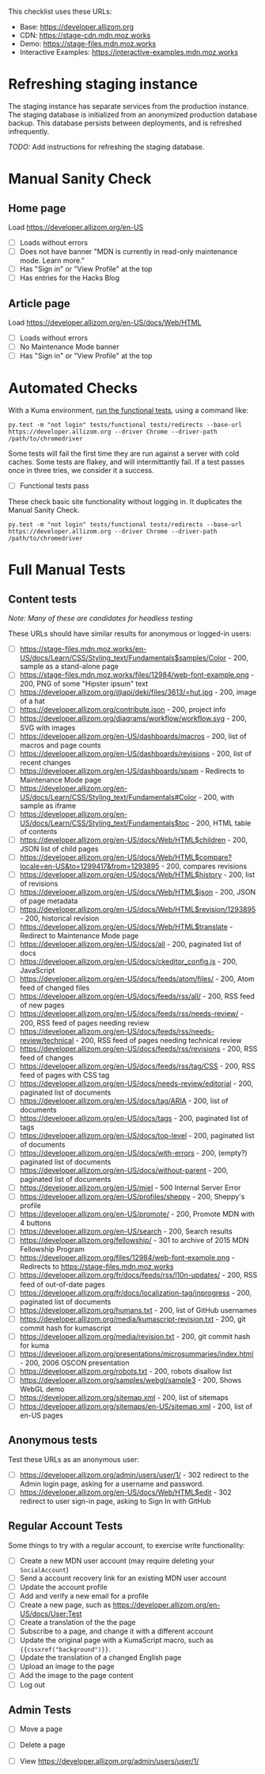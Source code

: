 This checklist uses these URLs:

* Base: https://developer.allizom.org
* CDN: https://stage-cdn.mdn.moz.works
* Demo: https://stage-files.mdn.moz.works
* Interactive Examples: https://interactive-examples.mdn.moz.works

# Refreshing staging instance

The staging instance has separate services from the production instance. The
staging database is initialized from an anonymized production database
backup. This database persists between deployments, and is refreshed
infrequently.

*TODO:* Add instructions for refreshing the staging database.

# Manual Sanity Check

## Home page

Load https://developer.allizom.org/en-US

* [ ] Loads without errors
* [ ] Does not have banner "MDN is currently in read-only maintenance mode. Learn more."
* [ ] Has "Sign in" or "View Profile" at the top
* [ ] Has entries for the Hacks Blog

## Article page

Load https://developer.allizom.org/en-US/docs/Web/HTML

* [ ] Loads without errors
* [ ] No Maintenance Mode banner
* [ ] Has "Sign in" or "View Profile" at the top

# Automated Checks

With a Kuma environment,
[run the functional tests](https://kuma.readthedocs.io/en/latest/tests-ui.html),
using a command like:

```
py.test -m "not login" tests/functional tests/redirects --base-url https://developer.allizom.org --driver Chrome --driver-path /path/to/chromedriver
```

Some tests will fail the first time they are run against a server with cold
caches. Some tests are flakey, and will intermittantly fail. If a test passes
once in three tries, we consider it a success.

* [ ] Functional tests pass

These check basic site functionality without logging in. It duplicates the Manual Sanity Check.

```
py.test -m "not login" tests/functional tests/redirects --base-url https://developer.allizom.org --driver Chrome --driver-path /path/to/chromedriver
```

# Full Manual Tests

## Content tests

*Note: Many of these are candidates for headless testing*

These URLs should have similar results for anonymous or logged-in users:

* [ ] https://stage-files.mdn.moz.works/en-US/docs/Learn/CSS/Styling_text/Fundamentals$samples/Color - 200, sample as a stand-alone page
* [ ] https://stage-files.mdn.moz.works/files/12984/web-font-example.png - 200, PNG of some "Hipster ipsum" text
* [ ] https://developer.allizom.org/@api/deki/files/3613/=hut.jpg - 200, image of a hat
* [ ] https://developer.allizom.org/contribute.json - 200, project info
* [ ] https://developer.allizom.org/diagrams/workflow/workflow.svg - 200, SVG with images
* [ ] https://developer.allizom.org/en-US/dashboards/macros - 200, list of macros and page counts
* [ ] https://developer.allizom.org/en-US/dashboards/revisions - 200, list of recent changes
* [ ] https://developer.allizom.org/en-US/dashboards/spam - Redirects to Maintenance Mode page
* [ ] https://developer.allizom.org/en-US/docs/Learn/CSS/Styling_text/Fundamentals#Color - 200, with sample as iframe
* [ ] https://developer.allizom.org/en-US/docs/Learn/CSS/Styling_text/Fundamentals$toc - 200, HTML table of contents
* [ ] https://developer.allizom.org/en-US/docs/Web/HTML$children - 200, JSON list of child pages
* [ ] https://developer.allizom.org/en-US/docs/Web/HTML$compare?locale=en-US&to=1299417&from=1293895 - 200, compares revisions
* [ ] https://developer.allizom.org/en-US/docs/Web/HTML$history - 200, list of revisions
* [ ] https://developer.allizom.org/en-US/docs/Web/HTML$json - 200, JSON of page metadata
* [ ] https://developer.allizom.org/en-US/docs/Web/HTML$revision/1293895 - 200, historical revision
* [ ] https://developer.allizom.org/en-US/docs/Web/HTML$translate - Redirect to Maintenance Mode page
* [ ] https://developer.allizom.org/en-US/docs/all - 200, paginated list of docs
* [ ] https://developer.allizom.org/en-US/docs/ckeditor_config.js - 200, JavaScript
* [ ] https://developer.allizom.org/en-US/docs/feeds/atom/files/ - 200, Atom feed of changed files
* [ ] https://developer.allizom.org/en-US/docs/feeds/rss/all/ - 200, RSS feed of new pages
* [ ] https://developer.allizom.org/en-US/docs/feeds/rss/needs-review/ - 200, RSS feed of pages needing review
* [ ] https://developer.allizom.org/en-US/docs/feeds/rss/needs-review/technical - 200, RSS feed of pages needing technical review
* [ ] https://developer.allizom.org/en-US/docs/feeds/rss/revisions - 200, RSS feed of changes
* [ ] https://developer.allizom.org/en-US/docs/feeds/rss/tag/CSS - 200, RSS feed of pages with CSS tag
* [ ] https://developer.allizom.org/en-US/docs/needs-review/editorial - 200, paginated list of documents
* [ ] https://developer.allizom.org/en-US/docs/tag/ARIA - 200, list of documents
* [ ] https://developer.allizom.org/en-US/docs/tags - 200, paginated list of tags
* [ ] https://developer.allizom.org/en-US/docs/top-level - 200, paginated list of documents
* [ ] https://developer.allizom.org/en-US/docs/with-errors - 200, (empty?) paginated list of documents
* [ ] https://developer.allizom.org/en-US/docs/without-parent - 200, paginated list of documents
* [ ] https://developer.allizom.org/en-US/miel  - 500 Internal Server Error
* [ ] https://developer.allizom.org/en-US/profiles/sheppy - 200, Sheppy's profile
* [ ] https://developer.allizom.org/en-US/promote/ - 200, Promote MDN with 4 buttons
* [ ] https://developer.allizom.org/en-US/search - 200, Search results
* [ ] https://developer.allizom.org/fellowship/ - 301 to archive of 2015 MDN Fellowship Program
* [ ] https://developer.allizom.org/files/12984/web-font-example.png - Redirects to https://stage-files.mdn.moz.works
* [ ] https://developer.allizom.org/fr/docs/feeds/rss/l10n-updates/ - 200, RSS feed of out-of-date pages
* [ ] https://developer.allizom.org/fr/docs/localization-tag/inprogress - 200, paginated list of documents
* [ ] https://developer.allizom.org/humans.txt - 200, list of GitHub usernames
* [ ] https://developer.allizom.org/media/kumascript-revision.txt - 200, git commit hash for kumascript
* [ ] https://developer.allizom.org/media/revision.txt - 200, git commit hash for kuma
* [ ] https://developer.allizom.org/presentations/microsummaries/index.html - 200, 2006 OSCON presentation
* [ ] https://developer.allizom.org/robots.txt - 200, robots disallow list
* [ ] https://developer.allizom.org/samples/webgl/sample3 - 200, Shows WebGL demo
* [ ] https://developer.allizom.org/sitemap.xml - 200, list of sitemaps
* [ ] https://developer.allizom.org/sitemaps/en-US/sitemap.xml - 200, list of en-US pages

## Anonymous tests

Test these URLs as an anonymous user:

* [ ] https://developer.allizom.org/admin/users/user/1/ - 302 redirect to the Admin login page, asking for a username and password.
* [ ] https://developer.allizom.org/en-US/docs/Web/HTML$edit - 302 redirect to user sign-in page, asking to Sign In with GitHub

## Regular Account Tests

Some things to try with a regular account, to exercise write functionality:

* [ ] Create a new MDN user account (may require deleting your ``SocialAccount``)
* [ ] Send a account recovery link for an existing MDN user account
* [ ] Update the account profile
* [ ] Add and verify a new email for a profile
* [ ] Create a new page, such as https://developer.allizom.org/en-US/docs/User:Test
* [ ] Create a translation of the the page
* [ ] Subscribe to a page, and change it with a different account
* [ ] Update the original page with a KumaScript macro, such as ``{{cssxref("background")}}``.
* [ ] Update the translation of a changed English page
* [ ] Upload an image to the page
* [ ] Add the image to the page content
* [ ] Log out

## Admin Tests

* [ ] Move a page
* [ ] Delete a page
* [ ] View https://developer.allizom.org/admin/users/user/1/

